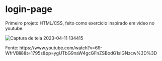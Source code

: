 # login-page

Primeiro projeto HTML/CSS, feito como exercício inspirado em video no youtube.

<div>

![Captura de tela 2023-04-11 134415](https://user-images.githubusercontent.com/126510263/231238340-c149b7d7-4d9a-4c77-98b8-8b399248ddb1.png)

</div>
Fonte: https://www.youtube.com/watch?v=69-WfrVBli8&t=1795s&pp=ygUTbG9naW4gcGFnZSBodG1sIGNzcw%3D%3D
